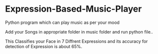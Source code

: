 # Expression-Based-Music-Player
Python program which can play music as per your mood

Add your Songs in appropriate folder in music folder and run python file..

This Classifies your Face in 7 Diffrent Expressions and its accuracy for detection of Expression is about 65%.

